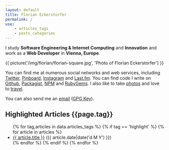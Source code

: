 ```yaml
---
layout: default
title: Florian Eckerstorfer
permalink: /
use:
    - articles_tags
    - posts_categories
---
```


I study **Software Engineering &amp; Internet Computing** and **Innovation** and work as a **Web Developer** in **Vienna, Europe**.

<div class="frontpage__picture">
    {{ picture('/img/florian/florian-square.jpg', 'Photo of Florian Eckerstorfer') }}
</div>

You can find me at numerous social networks and web services, including
    [Twitter](http://twitter.com/Florian_),
    [Pinboard](https://pinboard.in/u:florian.eckerstorfer),
    [Instagram](http://instagram.com/florian_) and
    [Last.fm](http://www.last.fm/user/feredir)</a>.
    You can find code I write on
    [Github](https://github.com/florianeckerstorfer),
    [Packagist](https://packagist.org/users/florianeckerstorfer/),
    [NPM](https://www.npmjs.org/~florianeckerstorfer) and
    [RubyGems](https://rubygems.org/profiles/florianeckerstorfer)</a>.
    I also like to take [photos](http://42reasons.com) and love to [travel](/travel).

You can also send me an [email](mailto:florian@eckerstorfer.co) ([GPG Key](/key.asc)).

## Highlighted Articles {{page.tag}}

<ul>
{% for tag,articles in data.articles_tags %}
    {% if tag == 'highlight' %}
        {% for article in articles %}
        <li>
            <a href="{{ article.url }}">{{ article.title }}</a>
            <span class="article__header__date">({{ article.date|date('d M Y') }})</span>
        </li>
        {% endfor %}
    {% endif %}
{% endfor %}
</ul>
